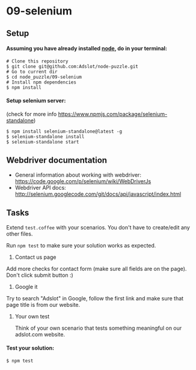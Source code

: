 # 09-selenium

## Setup

#### Assuming you have already installed [node](https://nodejs.org/), do in your terminal:

```shell
# Clone this repository
$ git clone git@github.com:Adslot/node-puzzle.git
# Go to current dir
$ cd node_puzzle/09-selenium
# Install npm dependencies
$ npm install
```


#### Setup selenium server:

(check for more info https://www.npmjs.com/package/selenium-standalone)

```
$ npm install selenium-standalone@latest -g
$ selenium-standalone install
$ selenium-standalone start
```


## Webdriver documentation

 - General information about working with webdriver: https://code.google.com/p/selenium/wiki/WebDriverJs
 - Webdriver API docs: http://selenium.googlecode.com/git/docs/api/javascript/index.html


## Tasks

Extend `test.coffee` with your scenarios. You don't have to create/edit any other files.

Run `npm test` to make sure your solution works as expected.

1. Contact us page

  Add more checks for contact form (make sure all fields are on the page). Don't click submit button :)

1. Google it

  Try to search "Adslot" in Google, follow the first link and make sure that page title is from our website.

1. Your own test

   Think of your own scenario that tests something meaningful on our adslot.com website.


#### Test your solution:

```
$ npm test
```
